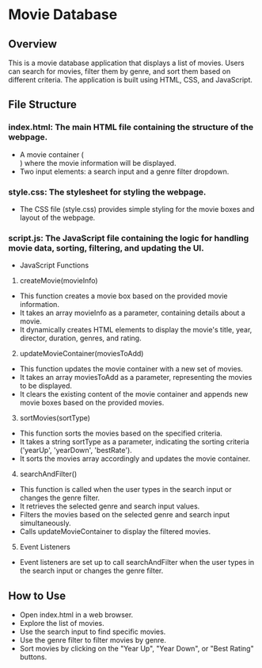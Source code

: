 # Movie Database

## Overview
This is a movie database application that displays a list of movies. Users can search for movies, filter them by genre, and sort them based on different criteria. The application is built using HTML, CSS, and JavaScript.

## File Structure

 ### index.html: The main HTML file containing the structure of the webpage.
 - A movie container (<div id="movie-container">) where the movie information will be displayed.
 - Two input elements: a search input and a genre filter dropdown.
   
### style.css: The stylesheet for styling the webpage.
 - The CSS file (style.css) provides simple styling for the movie boxes and layout of the webpage.

### script.js: The JavaScript file containing the logic for handling movie data, sorting, filtering, and updating the UI.
 - JavaScript Functions

1. createMovie(movieInfo)
* This function creates a movie box based on the provided movie information.
* It takes an array movieInfo as a parameter, containing details about a movie.
* It dynamically creates HTML elements to display the movie's title, year, director, duration, genres, and rating.
  
2. updateMovieContainer(moviesToAdd)
* This function updates the movie container with a new set of movies.
* It takes an array moviesToAdd as a parameter, representing the movies to be displayed.
* It clears the existing content of the movie container and appends new movie boxes based on the provided movies.
  
3. sortMovies(sortType)
* This function sorts the movies based on the specified criteria.
* It takes a string sortType as a parameter, indicating the sorting criteria ('yearUp', 'yearDown', 'bestRate').
* It sorts the movies array accordingly and updates the movie container.
  
4. searchAndFilter()
* This function is called when the user types in the search input or changes the genre filter.
* It retrieves the selected genre and search input values.
* Filters the movies based on the selected genre and search input simultaneously.
* Calls updateMovieContainer to display the filtered movies.
  
5. Event Listeners
* Event listeners are set up to call searchAndFilter when the user types in the search input or changes the genre filter.
  

## How to Use
* Open index.html in a web browser.
* Explore the list of movies.
* Use the search input to find specific movies.
* Use the genre filter to filter movies by genre.
* Sort movies by clicking on the "Year Up", "Year Down", or "Best Rating" buttons.
  
